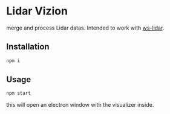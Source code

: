 # Lidar Vizion

merge and process Lidar datas. Intended to work with [ws-lidar](https://github.com/hugohil/ws-lidar).

## Installation

```sh
npm i
```

## Usage

```sh
npm start
```

this will open an electron window with the visualizer inside.
